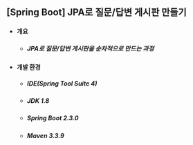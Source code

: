## [Spring Boot] JPA로 질문/답변 게시판 만들기
- #### 개요
  - ##### JPA로 질문/답변 게시판을 순차적으로 만드는 과정

- #### 개발 환경
  - ##### IDE(Spring Tool Suite 4) 
  - ##### JDK 1.8
  - ##### Spring Boot 2.3.0
  - ##### Maven 3.3.9  
